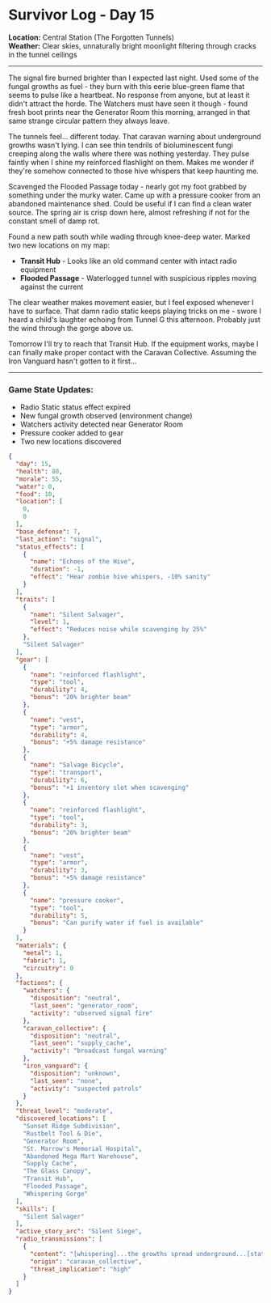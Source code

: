 # Survivor Log - Day 15

**Location:** Central Station (The Forgotten Tunnels)  
**Weather:** Clear skies, unnaturally bright moonlight filtering through cracks in the tunnel ceilings  

---

The signal fire burned brighter than I expected last night. Used some of the fungal growths as fuel - they burn with this eerie blue-green flame that seems to pulse like a heartbeat. No response from anyone, but at least it didn't attract the horde. The Watchers must have seen it though - found fresh boot prints near the Generator Room this morning, arranged in that same strange circular pattern they always leave.

The tunnels feel... different today. That caravan warning about underground growths wasn't lying. I can see thin tendrils of bioluminescent fungi creeping along the walls where there was nothing yesterday. They pulse faintly when I shine my reinforced flashlight on them. Makes me wonder if they're somehow connected to those hive whispers that keep haunting me.

Scavenged the Flooded Passage today - nearly got my foot grabbed by something under the murky water. Came up with a pressure cooker from an abandoned maintenance shed. Could be useful if I can find a clean water source. The spring air is crisp down here, almost refreshing if not for the constant smell of damp rot.

Found a new path south while wading through knee-deep water. Marked two new locations on my map:  
- **Transit Hub** - Looks like an old command center with intact radio equipment  
- **Flooded Passage** - Waterlogged tunnel with suspicious ripples moving against the current  

The clear weather makes movement easier, but I feel exposed whenever I have to surface. That damn radio static keeps playing tricks on me - swore I heard a child's laughter echoing from Tunnel G this afternoon. Probably just the wind through the gorge above us.

Tomorrow I'll try to reach that Transit Hub. If the equipment works, maybe I can finally make proper contact with the Caravan Collective. Assuming the Iron Vanguard hasn't gotten to it first...

---

### Game State Updates:
- Radio Static status effect expired
- New fungal growth observed (environment change)
- Watchers activity detected near Generator Room
- Pressure cooker added to gear
- Two new locations discovered

```json
{
  "day": 15,
  "health": 80,
  "morale": 55,
  "water": 0,
  "food": 10,
  "location": [
    0,
    0
  ],
  "base_defense": 7,
  "last_action": "signal",
  "status_effects": [
    {
      "name": "Echoes of the Hive",
      "duration": -1,
      "effect": "Hear zombie hive whispers, -10% sanity"
    }
  ],
  "traits": [
    {
      "name": "Silent Salvager",
      "level": 1,
      "effect": "Reduces noise while scavenging by 25%"
    },
    "Silent Salvager"
  ],
  "gear": [
    {
      "name": "reinforced flashlight",
      "type": "tool",
      "durability": 4,
      "bonus": "20% brighter beam"
    },
    {
      "name": "vest",
      "type": "armor",
      "durability": 4,
      "bonus": "+5% damage resistance"
    },
    {
      "name": "Salvage Bicycle",
      "type": "transport",
      "durability": 6,
      "bonus": "+1 inventory slot when scavenging"
    },
    {
      "name": "reinforced flashlight",
      "type": "tool",
      "durability": 3,
      "bonus": "20% brighter beam"
    },
    {
      "name": "vest",
      "type": "armor",
      "durability": 3,
      "bonus": "+5% damage resistance"
    },
    {
      "name": "pressure cooker",
      "type": "tool",
      "durability": 5,
      "bonus": "Can purify water if fuel is available"
    }
  ],
  "materials": {
    "metal": 1,
    "fabric": 1,
    "circuitry": 0
  },
  "factions": {
    "watchers": {
      "disposition": "neutral",
      "last_seen": "generator_room",
      "activity": "observed signal fire"
    },
    "caravan_collective": {
      "disposition": "neutral",
      "last_seen": "supply_cache",
      "activity": "broadcast fungal warning"
    },
    "iron_vanguard": {
      "disposition": "unknown",
      "last_seen": "none",
      "activity": "suspected patrols"
    }
  },
  "threat_level": "moderate",
  "discovered_locations": [
    "Sunset Ridge Subdivision",
    "Rustbelt Tool & Die",
    "Generator Room",
    "St. Marrow's Memorial Hospital",
    "Abandoned Mega Mart Warehouse",
    "Supply Cache",
    "The Glass Canopy",
    "Transit Hub",
    "Flooded Passage",
    "Whispering Gorge"
  ],
  "skills": [
    "Silent Salvager"
  ],
  "active_story_arc": "Silent Siege",
  "radio_transmissions": [
    {
      "content": "[whispering]...the growths spread underground...[static]",
      "origin": "caravan_collective",
      "threat_implication": "high"
    }
  ]
}
```